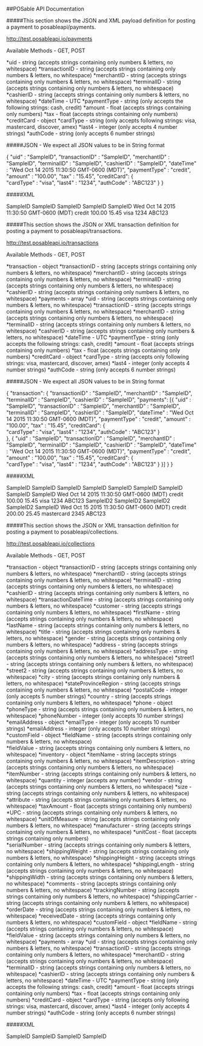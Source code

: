 ##POSable API Documentation

#####This section shows the JSON and XML payload definition for posting a payment to posableapi/payments.

http://test.posableapi.io/payments

Available Methods - GET, POST

*uid              - string  (accepts strings containing only numbers & letters, no whitespace)
*transactionID    - string  (accepts strings containing only numbers & letters, no whitespace)
*merchantID       - string  (accepts strings containing only numbers & letters, no whitespace)
*terminalID       - string  (accepts strings containing only numbers & letters, no whitespace)
*cashierID        - string  (accepts strings containing only numbers & letters, no whitespace)
*dateTime         - UTC
*paymentType      - string  (only accepts the following strings: cash, credit)
*amount           - float   (accepts strings containing only numbers)
*tax              - float   (accepts strings containing only numbers)
*creditCard       - object
 *cardType      - string  (only accepts following strings: visa, mastercard, discover, amex)
 *last4         - integer (only accepts 4 number strings)
 *authCode      - string  (only accepts 6 number strings)
        
        
#####JSON - We expect all JSON values to be in String format

{
  "uid" : "SampleID",
  "transactionID" : "SampleID",
   "merchantID" : "SampleID",
   "terminalID" : "SampleID",
   "cashierID" : "SampleID",
   "dateTime" :  "Wed Oct 14 2015 11:30:50 GMT-0600 (MDT)",
   "paymentType" : "credit",
   "amount" : "100.00",
   "tax" : "15.45",
   "creditCard": {           
        "cardType" : "visa",
        "last4" : "1234",
        "authCode" : "ABC123"
    }
} 
        
#####XML

<payment>
    <uid>SampleID</uid>
    <transactionID>SampleID</transactionID>
    <merchantID>SampleID</merchantID>
    <terminalID>SampleID</terminalID>
    <cashierID>SampleID</cashierID>
    <dateTime>Wed Oct 14 2015 11:30:50 GMT-0600 (MDT)</dateTime>
    <paymentType>credit</paymentType>
    <amount>100.00</amount>
    <tax>15.45</tax>
    <creditCard>
        <cardType>visa</cardType>
        <last4>1234</last4>
        <authCode>ABC123</authCode>
    </creditCard>
</payment>


#####This section shows the JSON or XML transaction definition for posting a payment to posableapi/transactions.

http://test.posableapi.io/transactions

Available Methods - GET, POST

*transaction         - object
*transactionID       - string  (accepts strings containing only numbers & letters, no whitespace)
*merchantID          - string  (accepts strings containing only numbers & letters, no whitespace)
*terminalID          - string  (accepts strings containing only numbers & letters, no whitespace)
*cashierID           - string  (accepts strings containing only numbers & letters, no whitespace)
*payments            - array
*uid                 - string  (accepts strings containing only numbers & letters, no whitespace)
*transactionID       - string  (accepts strings containing only numbers & letters, no whitespace)
*merchantID          - string  (accepts strings containing only numbers & letters, no whitespace)
*terminalID          - string  (accepts strings containing only numbers & letters, no whitespace)
*cashierID           - string  (accepts strings containing only numbers & letters, no whitespace)
*dateTime            - UTC
*paymentType         - string  (only accepts the following strings: cash, credit)
*amount              - float   (accepts strings containing only numbers)
*tax                 - float   (accepts strings containing only numbers)
*creditCard          - object
   *cardType         - string  (accepts only following strings: visa, mastercard, discover, amex)
   *last4            - integer (only accepts 4 number strings)
   *authCode         - string  (only accepts 6 number strings)
   
   
#####JSON - We expect all JSON values to be in String format
 
{ 
    "transaction": {
          "transactionID" : "SampleID",
          "merchantID" : "SampleID",
          "terminalID" : "SampleID",
          "cashierID" : "SampleID",
          "payments": [{
              "uid" : "SampleID",
              "transactionID" : "SampleID",
               "merchantID" : "SampleID",
               "terminalID" : "SampleID",
               "cashierID" : "SampleID",
               "dateTime" :  "Wed Oct 14 2015 11:30:50 GMT-0600 (MDT)",
               "paymentType" : "credit",
               "amount" : "100.00",
               "tax" : "15.45",
               "creditCard": {           
                    "cardType" : "visa",
                    "last4" : "1234",
                    "authCode" : "ABC123"
               }      
          },
          {
              "uid" : "SampleID",
              "transactionID" : "SampleID",
               "merchantID" : "SampleID",
               "terminalID" : "SampleID",
               "cashierID" : "SampleID",
               "dateTime" :  "Wed Oct 14 2015 11:30:50 GMT-0600 (MDT)",
               "paymentType" : "credit",
               "amount" : "100.00",
               "tax" : "15.45",
               "creditCard": {           
                    "cardType" : "visa",
                    "last4" : "1234",
                    "authCode" : "ABC123"
               }
          }] 
    }
}

#####XML

<transaction>
    <transactionID>SampleID</transactionID>
    <merchantID>SampleID</merchantID>
    <terminalID>SampleID</terminalID>
    <cashierID>SampleID</cashierID>
        <payments>
            <payment> 
                <uid>SampleID</uid> 
                <transactionID>SampleID</transactionID>
                <merchantID>SampleID</merchantID>
                <terminalID>SampleID</terminalID>
                <cashierID>SampleID</cashierID>
                <dateTime>Wed Oct 14 2015 11:30:50 GMT-0600 (MDT)</dateTime>
                <paymentType>credit</paymentType>
                <amount>100.00</amount>
                <tax>15.45</tax>
                <creditCard>
                    <cardType>visa</cardType>
                    <last4>1234</last4>
                    <authCode>ABC123</authCode>
                </creditCard>
            </payment>
            <payment> 
                <uid>SampleID2</uid> 
                <transactionID>SampleID2</transactionID>
                <merchantID>SampleID2</merchantID>
                <terminalID>SampleID2</terminalID>
                <cashierID>SampleID</cashierID>
                <dateTime>Wed Oct 15 2015 11:30:50 GMT-0600 (MDT)</dateTime>
                <paymentType>credit</paymentType>
                <amount>200.00</amount>
                <tax>25.45</tax>
                <creditCard>
                    <cardType>mastercard</cardType>
                    <last4>2345</last4>
                    <authCode>ABC123</authCode>
                </creditCard>
            </payment>
        </payments>
</transaction> 

#####This section shows the JSON or XML transaction definition for posting a payment to posableapi/collections.

http://test.posableapi.io/collections

Available Methods - GET, POST

*transaction            - object
  *transactionID        - string  (accepts strings containing only numbers & letters, no whitespace)
  *merchantID           - string  (accepts strings containing only numbers & letters, no whitespace)
  *terminalID           - string  (accepts strings containing only numbers & letters, no whitespace)
  *cashierID            - string  (accepts strings containing only numbers & letters, no whitespace)
  *transactionDateTime  - string  (accepts strings containing only numbers & letters, no whitespace)
    *customer           - string  (accepts strings containing only numbers & letters, no whitespace) 
       *firstName       - string  (accepts strings containing only numbers & letters, no whitespace)
       *lastName        - string  (accepts strings containing only numbers & letters, no whitespace) 
       *title           - string  (accepts strings containing only numbers & letters, no whitespace)
       *gender          - string  (accepts strings containing only numbers & letters, no whitespace)
       *address         - string  (accepts strings containing only numbers & letters, no whitespace)
       *addressType     - string  (accepts strings containing only numbers & letters, no whitespace)
       *street1         - string  (accepts strings containing only numbers & letters, no whitespace)
       *street2         - string  (accepts strings containing only numbers & letters, no whitespace)
       *city            - string  (accepts strings containing only numbers & letters, no whitespace)
       *stateProvinceRegion - string  (accepts strings containing only numbers & letters, no whitespace)
       *postalCode      - integer (only accepts 5 number strings)
       *country         - string  (accepts strings containing only numbers & letters, no whitespace)
    *phone              - object
      *phoneType        - string  (accepts strings containing only numbers & letters, no whitespace)
      *phoneNumber      - integer (only accepts 10 number strings)
    *emailAddress       - object
       *emailType       - integer (only accepts 10 number strings)
       *emailAddress    - integer (only accepts 10 number strings)
    *customField        - object 
       *fieldName       - string  (accepts strings containing only numbers & letters, no whitespace)       
       *fieldValue      - string  (accepts strings containing only numbers & letters, no whitespace)
  *inventory           - object
   *itemName          - string  (accepts strings containing only numbers & letters, no whitespace)
   *itemDescription   - string  (accepts strings containing only numbers & letters, no whitespace)
   *itemNumber        - string  (accepts strings containing only numbers & letters, no whitespace)
   *quantity          - integer (accepts any number)
   *vendor            - string  (accepts strings containing only numbers & letters, no whitespace)
   *size              - string  (accepts strings containing only numbers & letters, no whitespace)
   *attribute         - string  (accepts strings containing only numbers & letters, no whitespace)
   *taxAmount         - float   (accepts strings containing only numbers)         
   *UPC               - string  (accepts strings containing only numbers & letters, no whitespace)
   *unitOfMeasure     - string  (accepts strings containing only numbers & letters, no whitespace)
   *manufacturer      - string  (accepts strings containing only numbers & letters, no whitespace)
   *unitCost          - float   (accepts strings containing only numbers)   
   *serialNumber      - string  (accepts strings containing only numbers & letters, no whitespace)
   *shippingWeight    - string  (accepts strings containing only numbers & letters, no whitespace)
   *shippingHeight    - string  (accepts strings containing only numbers & letters, no whitespace)
   *shippingLength    - string  (accepts strings containing only numbers & letters, no whitespace)
   *shippingWidth     - string  (accepts strings containing only numbers & letters, no whitespace)
   *comments          - string  (accepts strings containing only numbers & letters, no whitespace)
   *trackingNumber    - string  (accepts strings containing only numbers & letters, no whitespace)
   *shippingCarrier   - string  (accepts strings containing only numbers & letters, no whitespace)
   *orderDate         - string  (accepts strings containing only numbers & letters, no whitespace)
   *receivedDate      - string  (accepts strings containing only numbers & letters, no whitespace)
   *customField       - object
     *fieldName       - string  (accepts strings containing only numbers & letters, no whitespace)
     *fieldValue      - string  (accepts strings containing only numbers & letters, no whitespace)
  *payments            - array
  *uid                 - string  (accepts strings containing only numbers & letters, no whitespace)
  *transactionID       - string  (accepts strings containing only numbers & letters, no whitespace)
  *merchantID          - string  (accepts strings containing only numbers & letters, no whitespace)
  *terminalID          - string  (accepts strings containing only numbers & letters, no whitespace)
  *cashierID           - string  (accepts strings containing only numbers & letters, no whitespace)
  *dateTime            - UTC
  *paymentType         - string  (only accepts the following strings: cash, credit)
  *amount              - float   (accepts strings containing only numbers)
  *tax                 - float   (accepts strings containing only numbers)
  *creditCard          - object
     *cardType         - string  (accepts only following strings: visa, mastercard, discover, amex)
     *last4            - integer (only accepts 4 number strings)
     *authCode         - string  (only accepts 6 number strings)
     
#####XML         
     
<transaction>
    <transactionID>SampleID</transactionID>
    <merchantID>SampleID</merchantID>
    <terminalID>SampleID</terminalID>
    <cashierID>SampleID</cashierID>
    <TransactionDateTime/>
    <Customer>
        <FirstName/>
        <LastName/>
        <Title/>
        <Gender/>
        <Address>
            <AddressType/>
            <Street1/>
            <Street2/>
            <City/>
            <StateProvinceRegion/>
            <PostalCode/>
            <Country/>
        </Address>
    <Phone>
        <PhoneType/>
        <PhoneNumber/>
    </Phone>
    <EmailAddress>
        <EmailType/>
        <EmailAddress/>
    </EmailAddress>
    <CustomField>
      <FieldName/>
      <FieldValue/>
    </CustomField>
    </Customer>
    <Inventory>
        <ItemName/>
        <ItemDescription/>
        <ItemNumber/>
        <Quantity/>
        <Vendor/>
        <Size/>
        <Attribute/>
        <TaxAmount/>
        <UPC/>
        <UnitOfMeasure/>
        <Manufacturer/>
        <UnitCost/>
        <SerialNumber/>
        <ShippingWeight/>
        <ShippingHeight/>
        <ShippingLength/>
        <ShippingWidth/>
        <Comments/>
        <TrackingNumber/>
        <ShippingCarrier/>
        <OrderDate/>
        <ReceivedDate/>
        <CustomField>
            <FieldName/>
            <FieldValue/>
        </CustomField>
    </Inventory>
        <payments>
            <payment> 
                <uid>SampleID</uid> 
                <transactionID>SampleID</transactionID>
                <merchantID>SampleID</merchantID>
                <terminalID>SampleID</terminalID>
                <cashierID>SampleID</cashierID>
                <dateTime>Wed Oct 14 2015 11:30:50 GMT-0600 (MDT)</dateTime>
                <paymentType>credit</paymentType>
                <amount>100.00</amount>
                <tax>15.45</tax>
                <creditCard>
                    <cardType>visa</cardType>
                    <last4>1234</last4>
                    <authCode>123456</authCode>
                </creditCard>
            </payment>
            <payment> 
                <uid>SampleID2</uid> 
                <transactionID>SampleID2</transactionID>
                <merchantID>SampleID2</merchantID>
                <terminalID>SampleID2</terminalID>
                <cashierID>SampleID</cashierID>
                <dateTime>Wed Oct 15 2015 11:30:50 GMT-0600 (MDT)</dateTime>
                <paymentType>credit</paymentType>
                <amount>200.00</amount>
                <tax>25.45</tax>
                <creditCard>
                    <cardType>mastercard</cardType>
                    <last4>2345</last4>
                    <authCode>234567</authCode>
                </creditCard>
            </payment>
        </payments>
</transaction>  

#####JSON - We expect all JSON values to be in String format

{
    "transaction": {
    "transactionID" : "SampleID",
    "merchantID" : "SampleID",
    "terminalID" : "SampleID",
    "cashierID" : "SampleID",
    "transactionDateTime": "",
    "customer": {
      "firstName": "",
      "lastName": "",
      "title": "",
      "gender": ""
    },
    "address": {
      "addressType": "",
      "street1": "",
      "street2": "",
      "city": "",
      "stateProvinceRegion": "",
      "postalCode": "",
      "country": ""
    },
    "phone": {
      "phoneType": "",
      "phoneNumber": ""
    },
    "emailAddress" : {
      "emailType": "",
      "emailAddress" : ""
    },
    "customField" : {
      "fieldName": "",
      "fieldValue": ""
    },
    "inventory": {
      "itemName": "",
      "itemDescription": "",
      "itemNumber": "",
      "quantity": "",
      "vendor": "",
      "size": "",
      "attribute": "",
      "taxAmount": "",
      "UPC": "",
      "unitOfMeasure": "",
      "manufacturer": "",
      "unitCost": "",
      "serialNumber": "",
      "shippingWeight": "",
      "shippingHeight": "",
      "shippingLength": "",
      "shippingWidth": "",
      "comments": "",
      "trackingNumber": "",
      "shippingCarrier": "",
      "orderDate": "",
      "receivedDate": "",
      "customField": {
        "fieldName": "",
        "fieldValue": ""
      }
    },
    "payments": [
      {
        "uid" : "SampleID",
        "transactionID" : "SampleID",
        "merchantID" : "SampleID",
        "terminalID" : "SampleID",
        "cashierID" : "SampleID",
        "dateTime" :  "Wed Oct 14 2015 11:30:50 GMT-0600 (MDT)",
        "paymentType" : "credit",
        "amount" : "100.00",
        "tax" : "15.45",
        "creditCard": {
          "cardType" : "visa",
          "last4" : "1234",
          "authCode" : "123456"
        }
      },
      {
        "uid" : "SampleID",
        "transactionID" : "SampleID",
        "merchantID" : "SampleID",
        "terminalID" : "SampleID",
        "cashierID" : "SampleID",
        "dateTime" :  "Wed Oct 14 2015 11:30:50 GMT-0600 (MDT)",
        "paymentType" : "credit",
        "amount" : "100.00",
        "tax" : "15.45",
        "creditCard": {
          "cardType" : "visa",
          "last4" : "1234",
          "authCode" : "234567"
        }
      }
    ]
  }
}
 
#####Postman Testing Info:

We use a Chrome extension called Postman to test. It can be downloaded here:
https://chrome.google.com/webstore/detail/postman/fhbjgbiflinjbdggehcddcbncdddomop?hl=en

You can use this link to  import our collection of test posts into Postman here:
https://www.getpostman.com/collections/25c0e1b7f777a1117c55



